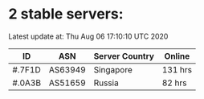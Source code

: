 # 2 stable servers:

Latest update at: Thu Aug 06 17:10:10 UTC 2020

| ID | ASN | Server Country | Online |
| -- | --- | -------------- | ------ |
| #.7F1D | AS63949 | Singapore | 131 hrs |
| #.0A3B | AS51659 | Russia | 82 hrs |


